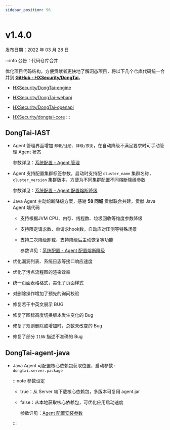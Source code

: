 ```yaml
---
sidebar_position: 96
---
```


# v1.4.0

发布日期：2022 年 03 月 28 日

:::info 公告：代码仓库合并


优化项目代码结构，方便贡献者更快地了解洞态项目，将以下几个仓库代码统一合并到 **[GitHub - HXSecurity/DongTai](https://github.com/HXSecurity/DongTai)**。

* [HXSecurity/DongTai-engine](https://github.com/HXSecurity/DongTai-engine)

* [HXSecurity/DongTai-webapi](https://github.com/HXSecurity/DongTai-webapi)

* [HXSecurity/DongTai-openapi](https://github.com/HXSecurity/DongTai-openapi)

* [HXSecurity/dongtai-core](https://github.com/HXSecurity/dongtai-core)
:::

## **DongTai-IAST**

* Agent 管理界面增加 `卸载/注册`、`降级/恢复`，在自动降级不满足要求时可手动管理 Agent 状态

	参数详见：[系统配置 - Agent 管理](../../../operation/server-configuration#agent-管理)

* Agent 支持配置集群标签参数，启动时支持配 `cluster_name` 集群名称，`cluster_version` 集群版本，方便为不同集群配置不同熔断降级参数

	参数详见：[系统配置 - Agent 配置熔断降级](../../../operation/server-configuration#熔断降级)

* Java Agent 主动熔断降级方案，感谢 **58 同城** 贡献联合共建，贡献 Java Agent 端代码

	* 支持根据JVM CPU、内存、线程数、垃圾回收等维度参数降级
	* 支持限定请求数、单请求hook数，自动应对压测等特殊场景
	* 支持二次降级卸载、支持降级后主动恢复等功能

		参数详见：[系统配置 - Agent 配置熔断降级](../../../operation/server-configuration#熔断降级)

* 优化漏洞列表、系统日志等接口响应速度

* 优化了污点流程图的渲染效率

* 统一页面表格格式，美化了页面样式

* 对删除操作增加了预先的询问校验

* 修复若干中英文展示 BUG

* 修复了图标高度切换版本发生变化的 Bug

* 修复了规则删除或增加时，总数未改变的 Bug

* 修复了部分 `I18N` 描述不准确的 Bug


## **DongTai-agent-java**

* Java Agent 可配置核心依赖包获取位置，启动参数 : `dongtai.server.package`
	
	:::note 参数设定

	* true：从 Server 端下载核心依赖包，多版本可复用 agent.jar

	* false：从本地获取核心依赖包，可优化应用启动速度

		参数详见：[Agent 配置安装参数](../../../getting-started/agent/parameter/config-java-agent#配置安装参数)

	:::





